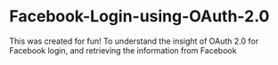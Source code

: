 # Facebook-Login-using-OAuth-2.0
This was created for fun! To understand the insight of OAuth 2.0 for Facebook login, and retrieving the information from Facebook
